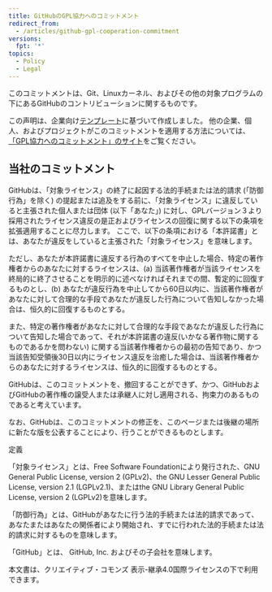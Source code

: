 ```yaml
---
title: GitHubのGPL協力へのコミットメント
redirect_from:
  - /articles/github-gpl-cooperation-commitment
versions:
  fpt: '*'
topics:
  - Policy
  - Legal
---
```


このコミットメントは、Git、Linuxカーネル、およびその他の対象プログラムの下にあるGitHubのコントリビューションに関するものです。

この声明は、企業向け[テンプレート](https://github.com/gplcc/gplcc/blob/master/Company/GPL%20Cooperation%20Commitment-Company-Template.md)に基づいて作成しました。 他の企業、個人、およびプロジェクトがこのコミットメントを適用する方法については、[「GPL協力へのコミットメント」のサイト](https://gplcc.github.io/gplcc/)をご覧ください。

## 当社のコミットメント

GitHubは、「対象ライセンス」の終了に起因する法的手続または法的請求 (「防御行為」を除く) の提起または追及をする前に、「対象ライセンス」に違反していると主張された個人または団体 (以下「あなた」) に対し、GPLバージョン３より採用されたライセンス違反の是正およびライセンスの回復に関する以下の条項を拡張適用することに尽力します。 ここで、以下の条項における「本許諾書」とは、あなたが違反をしていると主張された「対象ライセンス」を意味します。

ただし、あなたが本許諾書に違反する行為のすべてを中止した場合、特定の著作権者からのあなたに対するライセンスは、(a) 当該著作権者が当該ライセンスを終局的に終了させることを明示的に述べなければそれまでの間、暫定的に回復するものとし、(b) あなたが違反行為を中止してから60日以内に、当該著作権者があなたに対して合理的な手段であなたが違反した行為について告知しなかった場合は、恒久的に回復するものとする。

また、特定の著作権者があなたに対して合理的な手段であなたが違反した行為について告知した場合であって、それが本許諾書の違反(いかなる著作物に関するものであるかを問わない) に関する当該著作権者からの最初の告知であり、かつ当該告知受領後30日以内にライセンス違反を治癒した場合は、当該著作権者からのあなたに対するライセンスは、恒久的に回復するものとする。

GitHubは、このコミットメントを、撤回することができず、かつ、GitHubおよびGitHubの著作権の譲受人または承継人に対し適用される、拘束力のあるものであると考えています。

なお、GitHubは、このコミットメントの修正を、このページまたは後継の場所に新たな版を公表することにより、行うことができるものとします。

定義

「対象ライセンス」とは、Free Software Foundationにより発行された、GNU General Public License, version 2 (GPLv2)、the GNU Lesser General Public License, version 2.1 (LGPLv2.1)、またはthe GNU Library General Public License, version 2 (LGPLv2)を意味します。

「防御行為」とは、GitHubがあなたに行う法的手続または法的請求であって、あなたまたはあなたの関係者により開始され、すでに行われた法的手続または法的請求に対するものを意味します。

「GitHub」とは、 GitHub, Inc. およびその子会社を意味します。

本文書は、クリエイティブ・コモンズ 表示-継承4.0国際ライセンスの下で利用できます。
